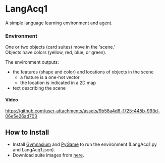 # LangAcq1
A simple language learning environment and agent.

### Environment
One or two objects (card suites) move in the 'scene.'  
Objects have colors (yellow, red, blue, or green).  

The environment outputs:
- the features (shape and color) and locations of objects in the scene
  - a feature is a one-hot vector
  - the location is indicated in a 2D map
- text describing the scene


#### Video

https://github.com/user-attachments/assets/9b58a4d6-f725-445b-993d-06e5e26ad703

## How to Install
* Install [Gymnasium](https://gymnasium.farama.org) and [PyGame](https://www.pygame.org/news) to run the environment (LangAcq1.py and LangAcq1.json).
* Download suite images from [here](https://github.com/rondelion/CursorMover/tree/main/env/28×28).